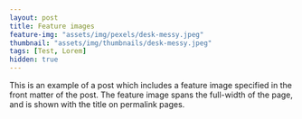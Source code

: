 ```yaml
---
layout: post
title: Feature images
feature-img: "assets/img/pexels/desk-messy.jpeg"
thumbnail: "assets/img/thumbnails/desk-messy.jpeg"
tags: [Test, Lorem]
hidden: true
---
```


This is an example of a post which includes a feature image specified in the front matter of the post. The feature image spans the full-width of the page, and is shown with the title on permalink pages.

